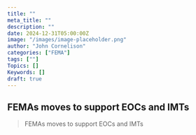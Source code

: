 ```yaml
---
title: ""
meta_title: ""
description: ""
date: 2024-12-31T05:00:00Z
image: "/images/image-placeholder.png"
author: "John Cornelison"
categories: ["FEMA"]
tags: [""]
Topics: []
Keywords: []
draft: true
---
```


## FEMAs moves to support EOCs and IMTs

> FEMAs moves to support EOCs and IMTs
